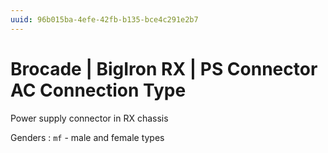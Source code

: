 ```yaml
---
uuid: 96b015ba-4efe-42fb-b135-bce4c291e2b7
---
```

# Brocade | BigIron RX | PS Connector AC Connection Type

Power supply connector in RX chassis

Genders
: `mf` - male and female types
